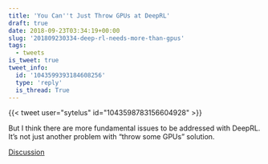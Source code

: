 ```yaml
---
title: 'You Can''t Just Throw GPUs at DeepRL'
draft: true
date: 2018-09-23T03:34:19+00:00
slug: '201809230334-deep-rl-needs-more-than-gpus'
tags:
  - tweets
is_tweet: true
tweet_info:
  id: '1043599393184608256'
  type: 'reply'
  is_thread: True
---
```




{{< tweet user="sytelus" id="1043598783156604928" >}}

But I think there are more fundamental issues to be addressed with DeepRL. It’s not just another problem with “throw some GPUs” solution.

[Discussion](https://x.com/sytelus/status/1043599393184608256)
